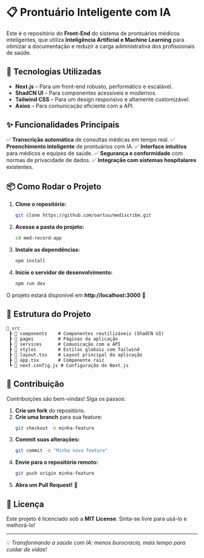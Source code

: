 # 📋 Prontuário Inteligente com IA

Este é o repositório do **Front-End** do sistema de prontuários médicos inteligentes, que utiliza **Inteligência Artificial e Machine Learning** para otimizar a documentação e reduzir a carga administrativa dos profissionais de saúde.

## 🚀 Tecnologias Utilizadas

- **Next.js** – Para um front-end robusto, performático e escalável.
- **ShadCN UI** – Para componentes acessíveis e modernos.
- **Tailwind CSS** – Para um design responsivo e altamente customizável.
- **Axios** – Para comunicação eficiente com a API.

## ✨ Funcionalidades Principais

✅ **Transcrição automática** de consultas médicas em tempo real.
✅ **Preenchimento inteligente** de prontuários com IA.
✅ **Interface intuitiva** para médicos e equipes de saúde.
✅ **Segurança e conformidade** com normas de privacidade de dados.
✅ **Integração com sistemas hospitalares** existentes.

## 📦 Como Rodar o Projeto

1. **Clone o repositório:**
   ```bash
   git clone https://github.com/oartuu/mediscribe.git
   ```

2. **Acesse a pasta do projeto:**
   ```bash
   cd med-record-app
   ```

3. **Instale as dependências:**
   ```bash
   npm install
   ```

4. **Inicie o servidor de desenvolvimento:**
   ```bash
   npm run dev
   ```

O projeto estará disponível em **http://localhost:3000** 🚀

## 📌 Estrutura do Projeto

```
📂 src
 ┣ 📂 components    # Componentes reutilizáveis (ShadCN UI)
 ┣ 📂 pages         # Páginas da aplicação
 ┣ 📂 services      # Comunicação com a API
 ┣ 📂 styles        # Estilos globais com Tailwind
 ┣ 📜 layout.tsx    # Layout principal da aplicação
 ┣ 📜 app.tsx       # Componente raiz
 ┗ 📜 next.config.js # Configuração do Next.js
```

## 🤝 Contribuição

Contribuições são bem-vindas! Siga os passos:

1. **Crie um fork** do repositório.
2. **Crie uma branch** para sua feature:
   ```bash
   git checkout -b minha-feature
   ```
3. **Commit suas alterações:**
   ```bash
   git commit -m "Minha nova feature"
   ```
4. **Envie para o repositório remoto:**
   ```bash
   git push origin minha-feature
   ```
5. **Abra um Pull Request!** 🚀

## 📄 Licença

Este projeto é licenciado sob a **MIT License**. Sinta-se livre para usá-lo e melhorá-lo!

---

💡 *Transformando a saúde com IA: menos burocracia, mais tempo para cuidar de vidas!*
